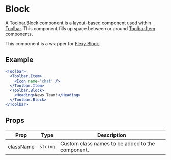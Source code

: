 # Block

A Toolbar.Block component is a layout-based component used within [Toolbar](./Toolbar.md). This component fills up space between or around [Toolbar.Item](./Item.md) components.

This component is a wrapper for [Flexy.Block](../../Flexy/docs/Block.md).


## Example

```jsx
<Toolbar>
  <Toolbar.Item>
    <Icon name='chat' />
  </Toolbar.Item>
  <Toolbar.Block>
    <Heading>News Team!</Heading>
  </Toolbar.Block>
</Toolbar>
```


## Props

| Prop | Type | Description |
| --- | --- | --- |
| className | `string` | Custom class names to be added to the component. |
